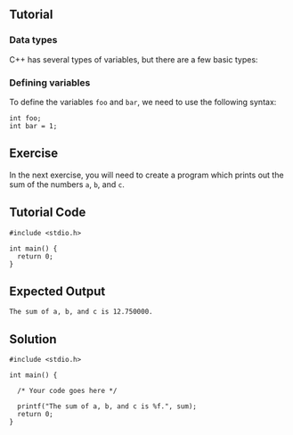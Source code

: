 Tutorial
--------

### Data types

C++ has several types of variables, but there are a few basic types:

### Defining variables

To define the variables `foo` and `bar`, we need to use the following syntax:

    int foo;
    int bar = 1;


Exercise
--------

In the next exercise, you will need to create a program which prints out the sum of the numbers `a`, `b`, and `c`.

Tutorial Code
-------------

    #include <stdio.h>

    int main() {
      return 0;
    }

Expected Output
---------------
    The sum of a, b, and c is 12.750000.

Solution
--------
    #include <stdio.h>

    int main() {

      /* Your code goes here */

      printf("The sum of a, b, and c is %f.", sum);
      return 0;
    }
